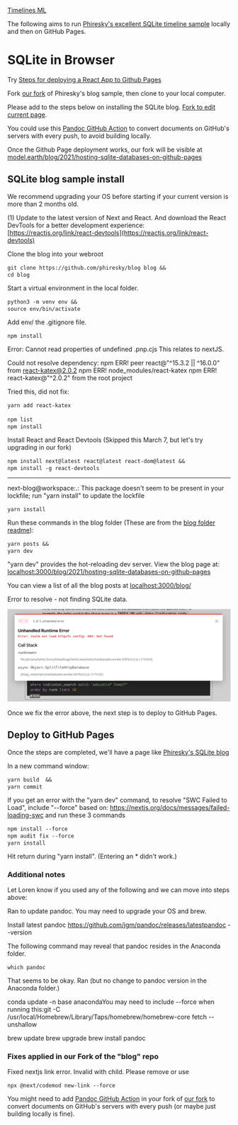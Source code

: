 [Timelines ML](../) 

The following aims to run [Phiresky's excellent SQLite timeline sample](https://phiresky.github.io/blog/2021/hosting-sqlite-databases-on-github-pages/) locally and then on GitHub Pages.


# SQLite in Browser

Try [Steps for deploying a React App to Github Pages](https://gist.github.com/vre2h/da9db3733c238c174d13670fb77c1f1a)

Fork [our fork](https://github.com/ModelEarth/blog) of Phiresky's blog sample, then clone to your local computer.

Please add to the steps below on installing the SQLite blog. [Fork to edit current page](https://github.com/ModelEarth/data-pipeline/tree/main/timelines/sqlite).

You could use this [Pandoc GitHub Action](https://github.com/pandoc/pandoc-action-example) to convert documents on GitHub's servers with every push, to avoid building locally.

Once the Github Page deployment works, our fork will be visible at [model.earth/blog/2021/hosting-sqlite-databases-on-github-pages](https://model.earth/blog/2021/hosting-sqlite-databases-on-github-pages/)

## SQLite blog sample install

We recommend upgrading your OS before starting if your current version is more than 2 months old.

(1) Update to the latest version of Next and React.
And download the React DevTools for a better development experience:
[https://reactjs.org/link/react-devtools](https://reactjs.org/link/react-devtools)

Clone the blog into your webroot

	git clone https://github.com/phiresky/blog blog &&
	cd blog

<!--
	git clone https://github.com/modelearth/blog blog

This was probably un-done:
In our fork, Nextjs is migrated to the new version which uses RUST.
-->

Start a virtual environment in the local folder.

	python3 -m venv env &&
	source env/bin/activate

Add env/ the .gitignore file.

<!--
IMPORTANT: Try using "npm ci" here rather than "npm install"
"npm ci" avoids changing the package-lock.json file, which creates conflicts.
(Haven't confirmed yet if package-lock.json was getting changed.)
-->

	npm install

Error: Cannot read properties of undefined .pnp.cjs
This relates to nextJS.

Could not resolve dependency:
npm ERR! peer react@"^15.3.2 || ^16.0.0" from react-katex@2.0.2
npm ERR! node_modules/react-katex
npm ERR!   react-katex@"^2.0.2" from the root project

Tried this, did not fix:

	yarn add react-katex

	npm list
	npm install


Install React and React Devtools (Skipped this March 7, but let's try upgrading in our fork)

	npm install next@latest react@latest react-dom@latest &&
	npm install -g react-devtools

---

next-blog@workspace:.: This package doesn't seem to be present in your lockfile; run "yarn install" to update the lockfile

	yarn install

Run these commands in the blog folder (These are from the [blog folder readme](https://github.com/phiresky/blog/)):

	yarn posts &&
	yarn dev

"yarn dev" provides the hot-reloading dev server. View the blog page at:  
[localhost:3000/blog/2021/hosting-sqlite-databases-on-github-pages](http://localhost:3000/blog/2021/hosting-sqlite-databases-on-github-pages/)

You can view a list of all the blog posts at [localhost:3000/blog/](http://localhost:3000/blog/)

Error to resolve - not finding SQLite data.

![blog sqlite error](blog-sqlite-error.png "Any ideas?")

Once we fix the error above, the next step is to deploy to GitHub Pages. 

## Deploy to GitHub Pages

Once the steps are completed, we'll have a page like [Phiresky's SQLite blog](https://phiresky.github.io/blog/2021/hosting-sqlite-databases-on-github-pages/) 

In a new command window:

	yarn build  &&
	yarn commit



If you get an error with the "yarn dev" command, to resolve "SWC Failed to Load", include "--force" based on: https://nextjs.org/docs/messages/failed-loading-swc and run these 3 commands

	npm install --force
	npm audit fix --force
	yarn install

Hit return during "yarn install". (Entering an * didn't work.)

<!-- This is fixed now
5. Two errors  currently need to be resolved:

A. postprocess.sh Transformation error (Missing semicolon.
B. Transformation error (Topic reference is used, but the pipelineOperator plugin was not passed a "proposal": "hack" or "smart" option.
-->




### Additional notes

Let Loren know if you used any of the following and we can move into steps above:

Ran to update pandoc. You may need to upgrade your OS and brew.

Install latest pandoc
https://github.com/jgm/pandoc/releases/latestpandoc --version

The following command may reveal that pandoc resides in the Anaconda folder.

	which pandoc

That seems to be okay. Ran (but no change to pandoc version in the Anaconda folder.)

conda update -n base anacondaYou may need to include --force when running this:git -C /usr/local/Homebrew/Library/Taps/homebrew/homebrew-core fetch --unshallow

brew update
brew upgrade
brew install pandoc


### Fixes applied in our Fork of the "blog" repo

Fixed nextjs link error.  Invalid <Link> with <a> child. Please remove <a> or use <Link legacyBehavior>

	npx @next/codemod new-link --force

You might need to add [Pandoc GitHub Action](https://github.com/pandoc/pandoc-action-example) in your fork of [our fork](https://github.com/ModelEarth/blog) to convert documents on GitHub's servers with every push (or maybe just building locally is fine).
